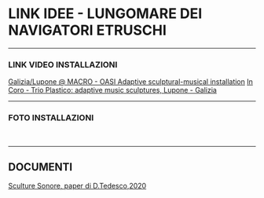 # LINK IDEE - LUNGOMARE DEI NAVIGATORI ETRUSCHI
_________
### LINK VIDEO INSTALLAZIONI

[Galizia/Lupone @ MACRO - OASI Adaptive sculptural-musical installation](https://www.youtube.com/watch?v=4EmUoXvGxSE)
[In Coro - Trio Plastico: adaptive music sculptures, Lupone - Galizia](https://www.youtube.com/watch?v=keEJdNFb1Jg&t=344s)
[]()

_________

### FOTO INSTALLAZIONI

<img src = "">
<img src = "">
<img src = "">

_________

## DOCUMENTI

[Sculture Sonore, paper di D.Tedesco,2020](https://github.com/Velitch/Caere_Futurae/blob/master/Lungomare%20dei%20Navigatori%20Etruschi/Idee/Davide_Tedesco_Sonic_Sculptures_Sculture_Sonore_Paper_di_presentazione.pdf)

